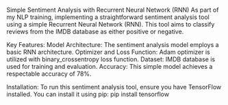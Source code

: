 Simple Sentiment Analysis with Recurrent Neural Network (RNN)
As part of my NLP training, implementing a straightforward sentiment analysis tool using a simple Recurrent Neural Network (RNN). This tool aims to classify reviews from the IMDB database as either positive or negative.

Key Features:
Model Architecture: The sentiment analysis model employs a basic RNN architecture.
Optimizer and Loss Function: Adam optimizer is utilized with binary_crossentropy loss function.
Dataset: IMDB database is used for training and evaluation.
Accuracy: This simple model achieves a respectable accuracy of 78%.

Installation:
To run this sentiment analysis tool, ensure you have TensorFlow installed. You can install it using pip:
pip install tensorflow